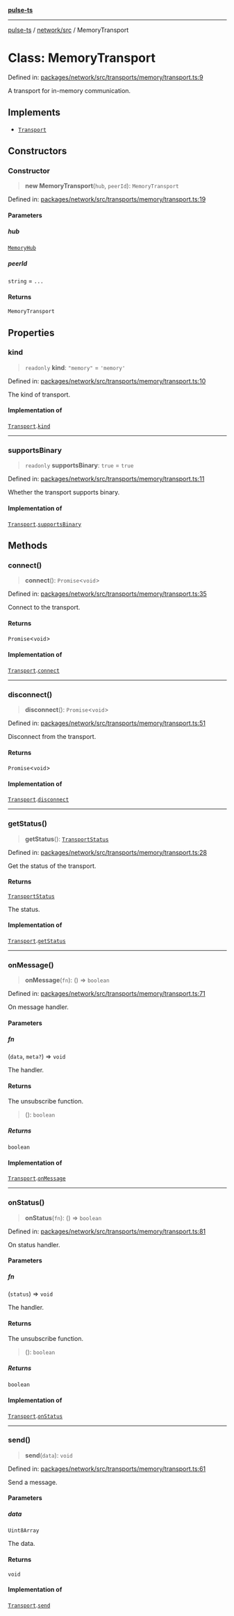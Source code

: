 [**pulse-ts**](../../../README.md)

***

[pulse-ts](../../../README.md) / [network/src](../README.md) / MemoryTransport

# Class: MemoryTransport

Defined in: [packages/network/src/transports/memory/transport.ts:9](https://github.com/jlehett/pulse-ts/blob/4869ef2c4af7bf37d31e2edd2d6d1ba148133fb2/packages/network/src/transports/memory/transport.ts#L9)

A transport for in-memory communication.

## Implements

- [`Transport`](../interfaces/Transport.md)

## Constructors

### Constructor

> **new MemoryTransport**(`hub`, `peerId`): `MemoryTransport`

Defined in: [packages/network/src/transports/memory/transport.ts:19](https://github.com/jlehett/pulse-ts/blob/4869ef2c4af7bf37d31e2edd2d6d1ba148133fb2/packages/network/src/transports/memory/transport.ts#L19)

#### Parameters

##### hub

[`MemoryHub`](../interfaces/MemoryHub.md)

##### peerId

`string` = `...`

#### Returns

`MemoryTransport`

## Properties

### kind

> `readonly` **kind**: `"memory"` = `'memory'`

Defined in: [packages/network/src/transports/memory/transport.ts:10](https://github.com/jlehett/pulse-ts/blob/4869ef2c4af7bf37d31e2edd2d6d1ba148133fb2/packages/network/src/transports/memory/transport.ts#L10)

The kind of transport.

#### Implementation of

[`Transport`](../interfaces/Transport.md).[`kind`](../interfaces/Transport.md#kind)

***

### supportsBinary

> `readonly` **supportsBinary**: `true` = `true`

Defined in: [packages/network/src/transports/memory/transport.ts:11](https://github.com/jlehett/pulse-ts/blob/4869ef2c4af7bf37d31e2edd2d6d1ba148133fb2/packages/network/src/transports/memory/transport.ts#L11)

Whether the transport supports binary.

#### Implementation of

[`Transport`](../interfaces/Transport.md).[`supportsBinary`](../interfaces/Transport.md#supportsbinary)

## Methods

### connect()

> **connect**(): `Promise`\<`void`\>

Defined in: [packages/network/src/transports/memory/transport.ts:35](https://github.com/jlehett/pulse-ts/blob/4869ef2c4af7bf37d31e2edd2d6d1ba148133fb2/packages/network/src/transports/memory/transport.ts#L35)

Connect to the transport.

#### Returns

`Promise`\<`void`\>

#### Implementation of

[`Transport`](../interfaces/Transport.md).[`connect`](../interfaces/Transport.md#connect)

***

### disconnect()

> **disconnect**(): `Promise`\<`void`\>

Defined in: [packages/network/src/transports/memory/transport.ts:51](https://github.com/jlehett/pulse-ts/blob/4869ef2c4af7bf37d31e2edd2d6d1ba148133fb2/packages/network/src/transports/memory/transport.ts#L51)

Disconnect from the transport.

#### Returns

`Promise`\<`void`\>

#### Implementation of

[`Transport`](../interfaces/Transport.md).[`disconnect`](../interfaces/Transport.md#disconnect)

***

### getStatus()

> **getStatus**(): [`TransportStatus`](../type-aliases/TransportStatus.md)

Defined in: [packages/network/src/transports/memory/transport.ts:28](https://github.com/jlehett/pulse-ts/blob/4869ef2c4af7bf37d31e2edd2d6d1ba148133fb2/packages/network/src/transports/memory/transport.ts#L28)

Get the status of the transport.

#### Returns

[`TransportStatus`](../type-aliases/TransportStatus.md)

The status.

#### Implementation of

[`Transport`](../interfaces/Transport.md).[`getStatus`](../interfaces/Transport.md#getstatus)

***

### onMessage()

> **onMessage**(`fn`): () => `boolean`

Defined in: [packages/network/src/transports/memory/transport.ts:71](https://github.com/jlehett/pulse-ts/blob/4869ef2c4af7bf37d31e2edd2d6d1ba148133fb2/packages/network/src/transports/memory/transport.ts#L71)

On message handler.

#### Parameters

##### fn

(`data`, `meta?`) => `void`

The handler.

#### Returns

The unsubscribe function.

> (): `boolean`

##### Returns

`boolean`

#### Implementation of

[`Transport`](../interfaces/Transport.md).[`onMessage`](../interfaces/Transport.md#onmessage)

***

### onStatus()

> **onStatus**(`fn`): () => `boolean`

Defined in: [packages/network/src/transports/memory/transport.ts:81](https://github.com/jlehett/pulse-ts/blob/4869ef2c4af7bf37d31e2edd2d6d1ba148133fb2/packages/network/src/transports/memory/transport.ts#L81)

On status handler.

#### Parameters

##### fn

(`status`) => `void`

The handler.

#### Returns

The unsubscribe function.

> (): `boolean`

##### Returns

`boolean`

#### Implementation of

[`Transport`](../interfaces/Transport.md).[`onStatus`](../interfaces/Transport.md#onstatus)

***

### send()

> **send**(`data`): `void`

Defined in: [packages/network/src/transports/memory/transport.ts:61](https://github.com/jlehett/pulse-ts/blob/4869ef2c4af7bf37d31e2edd2d6d1ba148133fb2/packages/network/src/transports/memory/transport.ts#L61)

Send a message.

#### Parameters

##### data

`Uint8Array`

The data.

#### Returns

`void`

#### Implementation of

[`Transport`](../interfaces/Transport.md).[`send`](../interfaces/Transport.md#send)

